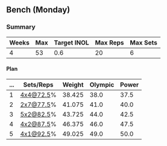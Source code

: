 ## Bench (Monday)

### Summary

Weeks | Max | Target INOL | Max Reps | Max Sets
--- | --- | --- | --- | ---
4 | 53 | 0.6 | 20 | 6

#### Plan

 ... | Sets/Reps | Weight | Olympic | Power
--- | --- | --- | --- | ---
1 | 4x4@72.5% | 38.425 | 38.0 | 37.5
2 | 2x7@77.5% | 41.075 | 41.0 | 40.0
3 | 5x2@82.5% | 43.725 | 44.0 | 42.5
4 | 4x2@87.5% | 46.375 | 46.0 | 47.5
5 | 4x1@92.5% | 49.025 | 49.0 | 50.0

